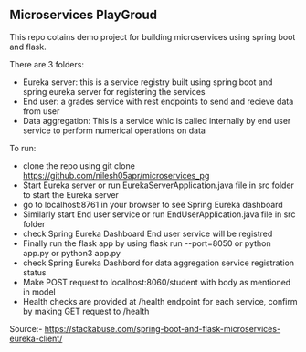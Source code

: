 ## Microservices PlayGroud

This repo cotains demo project for building microservices using spring boot and flask.  

There are 3 folders: 
- Eureka server:  this is a service registry built using spring boot and spring eureka server for registering the services  
- End user: a grades service with rest endpoints to send and recieve data from user  
- Data aggregation: This is a service whic is called internally by end user service to perform numerical operations on data  
  
  

To run:  
- clone the repo using git clone https://github.com/nilesh05apr/microservices_pg  
- Start Eureka server or run EurekaServerApplication.java file in src folder to start the Eureka server  
- go to localhost:8761 in your browser to see Spring Eureka dashboard  
- Similarly start End user service or run EndUserApplication.java file in src folder  
- check Spring Eureka Dashboard End user service will be registred  
- Finally run the flask app by using flask run --port=8050 or python app.py or python3 app.py  
- check Spring Eureka Dashbord for data aggregation service registration status  
- Make POST request to localhost:8060/student with body as mentioned in model  
- Health checks are provided at /health endpoint for each service, confirm by making GET request to /health  


  
Source:- https://stackabuse.com/spring-boot-and-flask-microservices-eureka-client/
